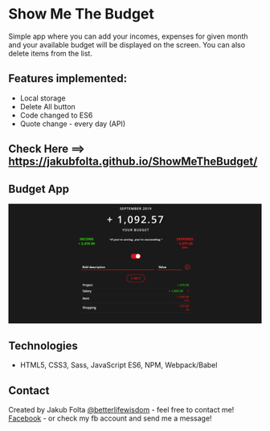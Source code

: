 # Show Me The Budget
Simple app where you can add your incomes, expenses for given month and your available budget will be displayed on the screen. You can also delete items from the list.

## Features implemented:
- Local storage
- Delete All button
- Code changed to ES6
- Quote change - every day (API)

## Check Here ==> https://jakubfolta.github.io/ShowMeTheBudget/

## Budget App
![Show me the Budget App](./images/showmethebudget.png)

## Technologies
* HTML5, CSS3, Sass, JavaScript ES6, NPM, Webpack/Babel

## Contact
Created by Jakub Folta [@betterlifewisdom](https://www.betterlifewisdom.com/) - feel free to contact me!<br/>
[Facebook](https://www.facebook.com/jakub.folta.58) - or check my fb account and send me a message!
